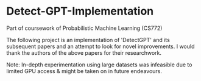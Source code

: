 # Detect-GPT-Implementation
Part of coursework of Probabilistic Machine Learning (CS772)

The following project is an implementation of 'DetectGPT' and its subsequent papers and an attempt to look for novel improvements. I would thank the authors of the above papers for their researchwork. 

Note: In-depth experimentation using large datasets was infeasible due to limited GPU access & might be taken on in future endeavours.   
